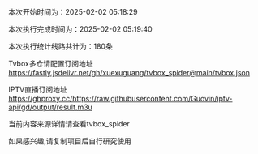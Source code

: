 
本次开始时间为：2025-02-02 05:18:29

本次执行完成时间为：2025-02-02 05:19:40

本次执行统计线路共计为：180条

Tvbox多仓请配置订阅地址 https://fastly.jsdelivr.net/gh/xuexuguang/tvbox_spider@main/tvbox.json

IPTV直播订阅地址 https://ghproxy.cc/https://raw.githubusercontent.com/Guovin/iptv-api/gd/output/result.m3u

当前内容来源详情请查看tvbox_spider

如果感兴趣,请复制项目后自行研究使用
